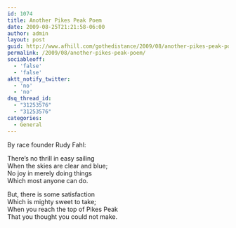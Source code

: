 ```yaml
---
id: 1074
title: Another Pikes Peak Poem
date: 2009-08-25T21:21:58-06:00
author: admin
layout: post
guid: http://www.afhill.com/gothedistance/2009/08/another-pikes-peak-poem/
permalink: /2009/08/another-pikes-peak-poem/
sociableoff:
  - 'false'
  - 'false'
aktt_notify_twitter:
  - 'no'
  - 'no'
dsq_thread_id:
  - "31253576"
  - "31253576"
categories:
  - General
---
```

By race founder Rudy Fahl:

There&#8217;s no thrill in easy sailing  
When the skies are clear and blue;  
No joy in merely doing things  
Which most anyone can do.

But, there is some satisfaction  
Which is mighty sweet to take;  
When you reach the top of Pikes Peak  
That you thought you could not make.